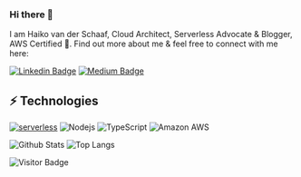 ### Hi there 👋

I am Haiko van der Schaaf, Cloud Architect, Serverless Advocate & Blogger, AWS Certified 🚀. Find out more about me & feel free to connect with me here:

[![Linkedin Badge](https://img.shields.io/badge/-hvdschaaf-blue?style=flat-square&logo=Linkedin&logoColor=white&link=https://www.linkedin.com/in/hvdschaaf/)](https://www.linkedin.com/in/hvdschaaf/)
[![Medium Badge](https://img.shields.io/badge/serverlesscorner-12100E?style=flat-square&logo=medium&logoColor=white&link=https://serverlesscorner.com/)](https://serverlesscorner.com/)



## ⚡ Technologies

[![serverless](http://public.serverless.com/badges/v3.svg)](http://www.serverless.com)
![Nodejs](https://img.shields.io/badge/-Nodejs-black?style=flat-square&logo=Node.js)
![TypeScript](https://img.shields.io/badge/-TypeScript-007ACC?style=flat-square&logo=typescript)
![Amazon AWS](https://img.shields.io/badge/Amazon%20AWS-232F3E?style=flat-square&logo=amazon-aws)

![Github Stats](https://github-readme-stats.vercel.app/api?username=cyberworkz&count_private=true&show_icons=true&include_all_commits=true)
![Top Langs](https://github-readme-stats.vercel.app/api/top-langs/?username=cyberworkz&hide=TeX&layout=compact)

![Visitor Badge](https://visitor-badge.laobi.icu/badge?page_id=cyberworkz.cyberworkz)

